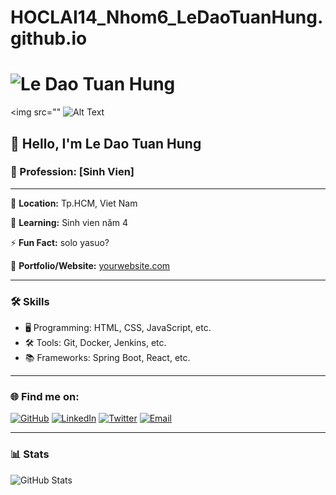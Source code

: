 # HOCLAI14_Nhom6_LeDaoTuanHung.github.io
# ![Le Dao Tuan Hung](https://via.placeholder.com/150)
<img src=""
![Alt Text](https://github.com/yourusername/repositoryname/blob/main/path-to-image/imagename.png)


## 👋 Hello, I'm **Le Dao Tuan Hung**

### 🚀 Profession: [Sinh Vien]

---

📍 **Location:** Tp.HCM, Viet Nam

🌱 **Learning:** Sinh vien năm 4

⚡ **Fun Fact:** solo yasuo?

💼 **Portfolio/Website:** [yourwebsite.com](http://yourwebsite.com)

---

### 🛠️ **Skills**
- 🖥️ Programming: HTML, CSS, JavaScript, etc.
- 🛠️ Tools: Git, Docker, Jenkins, etc.
- 📚 Frameworks: Spring Boot, React, etc.

---

### 🌐 **Find me on:**

[![GitHub](https://img.shields.io/badge/-GitHub-black?style=flat-square&logo=github)](https://github.com/kabutozex)
[![LinkedIn](https://img.shields.io/badge/-LinkedIn-blue?style=flat-square&logo=linkedin)](https://linkedin.com/in/yourprofile)
[![Twitter](https://img.shields.io/badge/-Twitter-blue?style=flat-square&logo=twitter)](https://twitter.com/yourusername)
[![Email](https://img.shields.io/badge/-Email-red?style=flat-square&logo=gmail)](mailto:hutech.hung1@gmail.com)

---

### 📊 **Stats**
![GitHub Stats](https://github-readme-stats.vercel.app/api?username=kabutozex&show_icons=true&theme=radical)

